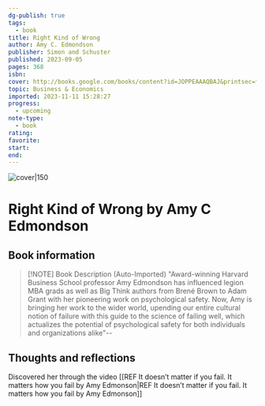 ```yaml
---
dg-publish: true
tags:
  - book
title: Right Kind of Wrong
author: Amy C. Edmondson 
publisher: Simon and Schuster
published: 2023-09-05
pages: 368
isbn: 
cover: http://books.google.com/books/content?id=JOPPEAAAQBAJ&printsec=frontcover&img=1&zoom=1&edge=curl&source=gbs_api
topic: Business & Economics
imported: 2023-11-11 15:28:27
progress:
  - upcoming
note-type:
  - book
rating: 
favorite: 
start: 
end:
---
```


![cover|150](http://books.google.com/books/content?id=JOPPEAAAQBAJ&printsec=frontcover&img=1&zoom=1&edge=curl&source=gbs_api)

# Right Kind of Wrong by Amy C Edmondson

## Book information

> [!NOTE] Book Description (Auto-Imported)
> "Award-winning Harvard Business School professor Amy Edmondson has influenced legion MBA grads as well as Big Think authors from Brené Brown to Adam Grant with her pioneering work on psychological safety. Now, Amy is bringing her work to the wider world, upending our entire cultural notion of failure with this guide to the science of failing well, which actualizes the potential of psychological safety for both individuals and organizations alike"--

## Thoughts and reflections

Discovered her through the video [[REF It doesn’t matter if you fail. It matters how you fail by Amy Edmonson|REF It doesn’t matter if you fail. It matters how you fail by Amy Edmonson]]
